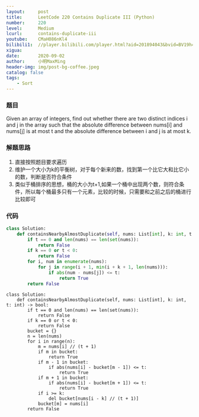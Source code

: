 ```yaml
---
layout:     post
title:      LeetCode 220 Contains Duplicate III (Python)
number:     220
level:      Medium
lcurl:      contains-duplicate-iii
youtube:    CMaH086nKl4
bilibili1:  //player.bilibili.com/player.html?aid=201894043&bvid=BV19h41197iw&cid=231535597&page=1
xigua:      
date:       2020-09-02
author:     小明MaxMing
header-img: img/post-bg-coffee.jpeg
catalog: false
tags:
    - Sort
---
```


### 题目

Given an array of integers, find out whether there are two distinct indices i and j in the array such that the absolute difference between nums[i] and nums[j] is at most t and the absolute difference between i and j is at most k.

### 解题思路

1. 直接按照题目要求遍历
2. 维护一个大小为k的平衡树，对于每个新来的数，找到第一个比它大和比它小的数，判断是否符合条件
3. 类似于桶排序的思想，桶的大小为t+1,如果一个桶中出现两个数，则符合条件，所以每个桶最多只有一个元素，比较的时候，只需要和之前之后的桶进行比较即可

### 代码
```python
class Solution:
    def containsNearbyAlmostDuplicate(self, nums: List[int], k: int, t: int) -> bool:
        if t == 0 and len(nums) == len(set(nums)):
            return False
        if k == 0 or t < 0:
            return False
        for i, num in enumerate(nums):
            for j in range(i + 1, min(i + k + 1, len(nums))):
                if abs(num - nums[j]) <= t:
                    return True 
        return False
```
```
class Solution:
    def containsNearbyAlmostDuplicate(self, nums: List[int], k: int, t: int) -> bool:
        if t == 0 and len(nums) == len(set(nums)):
            return False
        if k == 0 or t < 0:
            return False
        bucket = {}
        n = len(nums)
        for i in range(n):
            m = nums[i] // (t + 1)
            if m in bucket:
                return True
            if m - 1 in bucket:
                if abs(nums[i] - bucket[m - 1]) <= t:
                    return True
            if m + 1 in bucket:
                if abs(nums[i] - bucket[m + 1]) <= t:
                    return True
            if i >= k:
                del bucket[nums[i - k] // (t + 1)]
            bucket[m] = nums[i]
        return False
```
